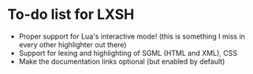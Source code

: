# To-do list for LXSH

 * Proper support for Lua's interactive mode! (this is something I miss in every other highlighter out there)
 * Support for lexing and highlighting of SGML (HTML and XML), CSS
 * Make the documentation links optional (but enabled by default)
